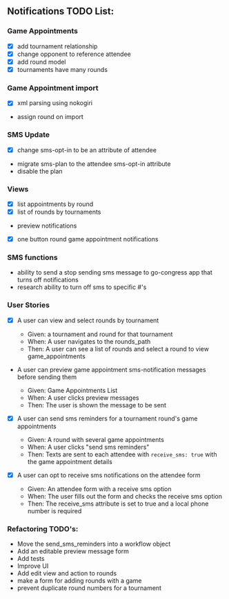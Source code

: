 ## Notifications TODO List:

### Game Appointments

* [x] add tournament relationship
* [x] change opponent to reference attendee
* [x] add round model
* [x] tournaments have many rounds

### Game Appointment import

* [x] xml parsing using nokogiri
* assign round on import

### SMS Update

* [x] change sms-opt-in to be an attribute of attendee
* migrate sms-plan to the attendee sms-opt-in attribute
* disable the plan

### Views

* [x] list appointments by round
* [x] list of rounds by tournaments
* preview notifications
* [x] one button round game appointment notifications

### SMS functions

* ability to send a stop sending sms message to go-congress app that turns off notifications
* research ability to turn off sms to specific #'s

### User Stories

* [x] A user can view and select rounds by tournament

  * Given: a tournament and round for that tournament
  * When: A user navigates to the rounds_path
  * Then: A user can see a list of rounds and select a round to view game_appointments

* A user can preview game appointment sms-notification messages before sending them

  * Given: Game Appointments List
  * When: A user clicks preview messages
  * Then: The user is shown the message to be sent

* [x] A user can send sms reminders for a tournament round's game appointments

  * Given: A round with several game appointments
  * When: A user clicks "send sms reminders"
  * Then: Texts are sent to each attendee with `receive_sms: true` with the game appointment details

* [x] A user can opt to receive sms notifications on the attendee form
  * Given: An attendee form with a receive sms option
  * When: The user fills out the form and checks the receive sms option
  * Then: The receive_sms attribute is set to true and a local phone number is required

### Refactoring TODO's:

* Move the send_sms_reminders into a workflow object
* Add an editable preview message form
* Add tests
* Improve UI
* Add edit view and action to rounds
* make a form for adding rounds with a game
* prevent duplicate round numbers for a tournament
